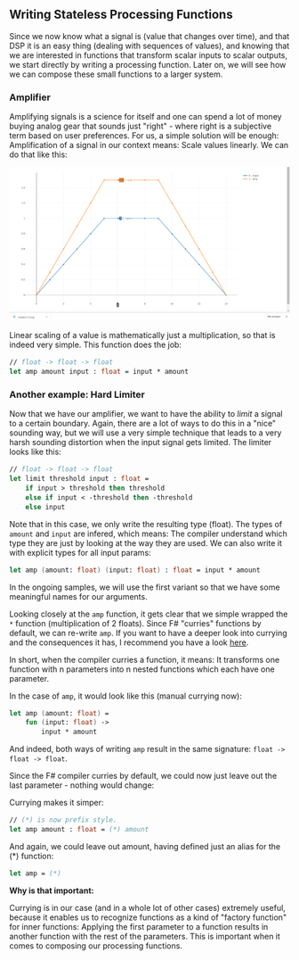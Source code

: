 
## Writing Stateless Processing Functions

Since we now know what a signal is (value that changes over time), and that DSP it is an easy thing (dealing with sequences of values), and knowing that we are interested in functions that transform scalar inputs to scalar outputs, we start directly by writing a processing function. Later on, we will see how we can compose these small functions to a larger system.

### Amplifier

Amplifying signals is a science for itself and one can spend a lot of money buying analog gear that sounds just "right" - where right is a subjective term based on user preferences. For us, a simple solution will be enough: Amplification of a signal in our context means: Scale values linearly. We can do that like this:

![Before Amp - After Amp](./chart_input_and_amp.png)

Linear scaling of a value is mathematically just a multiplication, so that is indeed very simple. This function does the job:

```fsharp
// float -> float -> float
let amp amount input : float = input * amount
```

### Another example: Hard Limiter

Now that we have our amplifier, we want to have the ability to *limit* a signal to a certain boundary. Again, there are a lot of ways to do this in a "nice" sounding way, but we will use a very simple technique that leads to a very harsh sounding distortion when the input signal gets limited. The limiter looks like this:

```fsharp
// float -> float -> float
let limit threshold input : float =
    if input > threshold then threshold
    else if input < -threshold then -threshold
    else input
```

<excurs data-name="Types and Signatures">

Note that in this case, we only write the resulting type (float). The types of `amount` and `input` are infered, which means: The compiler understand which type they are just by looking at the way they are used. We can also write it with explicit types for all input params:

```fsharp
let amp (amount: float) (input: float) : float = input * amount
```

In the ongoing samples, we will use the first variant so that we have some meaningful names for our arguments.

</excurs>

<excurs data-name="Currying">

Looking closely at the `amp` function, it gets clear that we simple wrapped the `*` function (multiplication of 2 floats). Since F# "curries" functions by default, we can re-write `amp`. If you want to have a deeper look into currying and the consequences it has, I recommend you have a look [here](https://fsharpforfunandprofit.com/posts/currying/).

In short, when the compiler curries a function, it means: It transforms one function with n parameters into n nested functions which each have one parameter.

In the case of `amp`, it would look like this (manual currying now):

```fsharp
let amp (amount: float) =
    fun (input: float) ->
        input * amount
```

And indeed, both ways of writing `amp` result in the same signature: `float -> float -> float`.

Since the F# compiler curries by default, we could now just leave out the last parameter - nothing would change:

Currying makes it simper:

```fsharp
// (*) is now prefix style.
let amp amount : float = (*) amount
```

And again, we could leave out amount, having defined just an alias for the (*) function:

```fsharp
let amp = (*)
```

**Why is that important:**

Currying is in our case (and in a whole lot of other cases) extremely useful, because it enables us to recognize functions as a kind of "factory function" for inner functions: Applying the first parameter to a function results in another function with the rest of the parameters. This is important when it comes to composing our processing functions.

</excurs>
